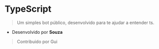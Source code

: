 # TypeScript
> Um simples bot público, desenvolvido para te ajudar a entender ts.
- Desenvolvido por **Souza**
> Contribuido por Gui